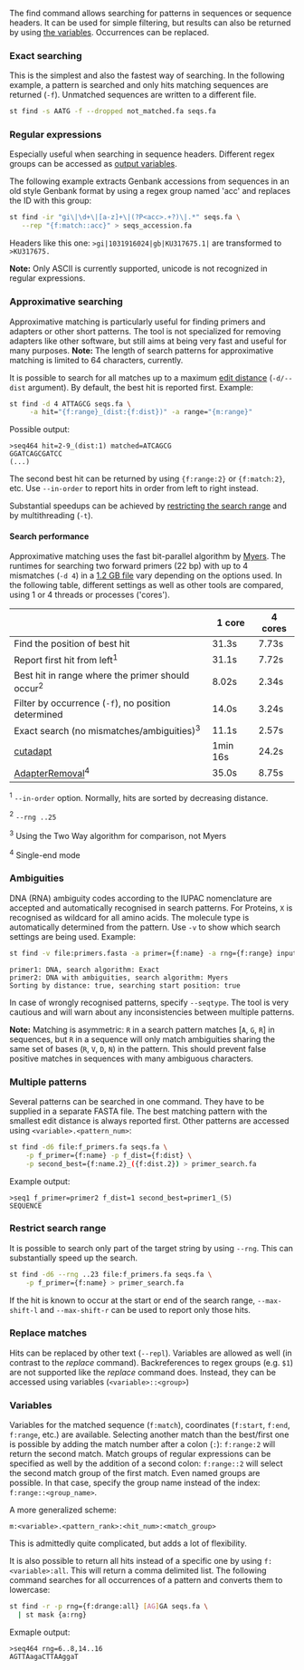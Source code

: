 The find command allows searching for patterns in sequences or sequence headers.
It can be used for simple filtering, but results can also be returned by
using [the variables](#variables). Occurrences can be replaced.


### Exact searching

This is the simplest and also the fastest way of searching.
In the following example, a pattern
is searched and only hits matching sequences are returned (`-f`).
Unmatched sequences are written to a different file.

```bash
st find -s AATG -f --dropped not_matched.fa seqs.fa
```

### Regular expressions

Especially useful when searching in sequence headers. Different regex
groups can be accessed as [output variables](#variables).

The following example extracts Genbank accessions from sequences in an old style
Genbank format by using a regex group named 'acc' and replaces the ID with
this group:

```bash
st find -ir "gi\|\d+\|[a-z]+\|(?P<acc>.+?)\|.*" seqs.fa \
   --rep "{f:match::acc}" > seqs_accession.fa
```

Headers like this one: `>gi|1031916024|gb|KU317675.1|` are transformed
to `>KU317675.`

**Note:** Only ASCII is currently supported, unicode is not recognized
in regular expressions.

### Approximative searching

Approximative matching is particularly useful for finding primers and
adapters or other short patterns. The tool is not specialized for removing
adapters like other software, but still aims at being very fast and
useful for many purposes. **Note:** The length of search patterns for
approximative matching is limited to 64 characters, currently.

It is possible to search for all matches up to a maximum
[edit distance](https://en.wikipedia.org/wiki/Edit_distance)
(`-d/--dist` argument). By default, the best hit is reported first.
Example:

```bash
st find -d 4 ATTAGCG seqs.fa \
     -a hit="{f:range}_(dist:{f:dist})" -a range="{m:range}"
```

Possible output:

```
>seq464 hit=2-9_(dist:1) matched=ATCAGCG
GGATCAGCGATCC
(...)
```

The second best hit can be returned by using `{f:range:2}` or `{f:match:2}`, etc.
Use `--in-order` to report hits in order from left to right instead.

Substantial speedups can be achieved by [restricting the search range](#restrict_search_range)
and by multithreading (`-t`).


#### Search performance

Approximative matching uses the fast bit-parallel algorithm by
[Myers](https://doi.org/10.1145/316542.316550).
The runtimes for searching two forward primers (22 bp) with up to 4 mismatches (`-d 4`)
in a [1.2 GB file](https://github.com/markschl/seqtool#performance)
vary depending on the options used. In the following table, different settings
as well as other tools are compared, using 1 or 4 threads or processes ('cores').

|                                                         | 1 core      | 4 cores     |
|---------------------------------------------------------|-------------|-------------|
| Find the position of best hit                           | 31.3s       | 7.73s       |
| Report first hit from left<sup>1</sup>                  | 31.1s       | 7.72s       |
| Best hit in range where the primer should occur<sup>2</sup>| 8.02s    | 2.34s       |
| Filter by occurrence (`-f`), no position determined     | 14.0s       | 3.24s       |
| Exact search (no mismatches/ambiguities)<sup>3</sup>    | 11.1s       | 2.57s       |
| [cutadapt](https://github.com/marcelm/cutadapt)         | 1min 16s    | 24.2s       |
| [AdapterRemoval](https://github.com/MikkelSchubert/adapterremoval)<sup>4</sup> | 35.0s| 8.75s |

<sup>1</sup> `--in-order` option. Normally, hits are sorted by decreasing
distance.

<sup>2</sup> `--rng ..25`

<sup>3</sup> Using the Two Way algorithm for comparison, not Myers

<sup>4</sup> Single-end mode


### Ambiguities

DNA (RNA) ambiguity codes according to the IUPAC nomenclature are accepted and
automatically recognised in search patterns. For Proteins, `X` is recognised as
wildcard for all amino acids. The molecule type is automatically determined
from the pattern. Use `-v` to show which search settings are being used. Example:

```bash
st find -v file:primers.fasta -a primer={f:name} -a rng={f:range} input.fasta > output.fasta
```

```
primer1: DNA, search algorithm: Exact
primer2: DNA with ambiguities, search algorithm: Myers
Sorting by distance: true, searching start position: true
```

In case of wrongly recognised patterns, specify `--seqtype`. The tool is
very cautious and will warn about any inconsistencies between multiple patterns.

**Note:** Matching is asymmetric: `R` in a search pattern matches [`A`, `G`, `R`]
in sequences, but `R` in a sequence will only match ambiguities sharing the same
set of bases (`R`, `V`, `D`, `N`) in the pattern. This should prevent false
positive matches in sequences with many ambiguous characters.


### Multiple patterns

Several patterns can be searched in one command. They have to be supplied
in a separate FASTA file. The best matching pattern with the smallest edit
distance is always reported first. Other patterns are accessed using
`<variable>.<pattern_num>`:

```bash
st find -d6 file:f_primers.fa seqs.fa \
    -p f_primer={f:name} -p f_dist={f:dist} \
    -p second_best={f:name.2}_({f:dist.2}) > primer_search.fa
```

Example output:

```
>seq1 f_primer=primer2 f_dist=1 second_best=primer1_(5)
SEQUENCE
```


### Restrict search range

It is possible to search only part of the target string by using `--rng`.
This can substantially speed up the search.


```bash
st find -d6 --rng ..23 file:f_primers.fa seqs.fa \
    -p f_primer={f:name} > primer_search.fa
```

If the hit is known to occur at the start or end of the
search range, `--max-shift-l` and `--max-shift-r` can be
used to report only those hits.

### Replace matches

Hits can be replaced by other text (`--repl`). Variables are allowed
as well (in contrast to the *replace* command). Backreferences to regex groups
(e.g. `$1`) are not supported like the _replace_
command does. Instead, they can be accessed using variables
(`<variable>::<group>`)

### Variables

Variables for the matched sequence (`f:match`), coordinates
(`f:start`, `f:end`, `f:range`, etc.) are available.
Selecting another match than the best/first one is possible by adding
the match number after a colon (`:`): `f:range:2` will return
the second match.
Match groups of regular expressions can be
specified as well by the addition of a second colon:
`f:range::2` will select the second match group of the first match.
Even named groups are possible. In that case, specify the group name
instead of the index: `f:range::<group_name>`.

A more generalized scheme:

`m:<variable>.<pattern_rank>:<hit_num>:<match_group>`

This is admittedly quite complicated, but adds a lot of flexibility.

It is also possible to return all hits instead of a specific one
by using `f:<variable>:all`. This will return a comma delimited list.
The following command searches for all occurrences of a pattern
and converts them to lowercase:

```bash
st find -r -p rng={f:drange:all} [AG]GA seqs.fa \
  | st mask {a:rng}
```

Exmaple output:

```
>seq464 rng=6..8,14..16
AGTTAagaCTTAAggaT
```
